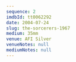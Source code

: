 ```yaml
---
sequence: 2
imdbId: tt0062292
date: 2004-07-24
slug: the-sorcerers-1967
medium: 35mm
venue: AFI Silver
venueNotes: null
mediumNotes: null
---
```

